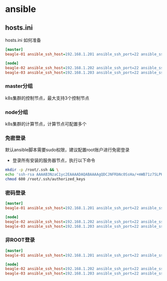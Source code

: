 # ansible

## hosts.ini

hosts.ini 如何准备

```ini
[master]
beagle-01 ansible_ssh_host=192.168.1.201 ansible_ssh_port=22 ansible_ssh_user=root

[node]
beagle-02 ansible_ssh_host=192.168.1.202 ansible_ssh_port=22 ansible_ssh_user=root
beagle-03 ansible_ssh_host=192.168.1.203 ansible_ssh_port=22 ansible_ssh_user=root
```

### master分组

k8s集群的控制节点，最大支持3个控制节点

### node分组

k8s集群的计算节点，计算节点可配置多个

### 免密登录

默认ansible脚本需要sudo权限，建议配置root账户进行免密登录

- 登录所有安装的服务器节点，执行以下命令

```bash
mkdir -p /root/.ssh && \
echo 'ssh-rsa AAAAB3NzaC1yc2EAAAADAQABAAAAgQDCJNFRbNc0SsHa/+mWB71z7SLPH9rQpwEqGbRo7q466a97h3bejNav9wc9AKmepHPfRw7DJfSmWO3lGBya0QkXMYXVvtfcWPvZZDlar5JK/ZsC8HGOpwVLdd1uUfyPu2qM0sjRNA/Ty8PDMkS5dSyZAJNlxUAILRpepkYoT8jhrw== ansible@docker' > /root/.ssh/authorized_keys && \
chmod 600 /root/.ssh/authorized_keys
```

### 密码登录

```ini
[master]
beagle-01 ansible_ssh_host=192.168.1.201 ansible_ssh_port=22 ansible_ssh_user=root ansible_ssh_pass=passwd

[node]
beagle-02 ansible_ssh_host=192.168.1.202 ansible_ssh_port=22 ansible_ssh_user=root ansible_ssh_pass=passwd
beagle-03 ansible_ssh_host=192.168.1.203 ansible_ssh_port=22 ansible_ssh_user=root ansible_ssh_pass=passwd
```

### 非ROOT登录

```ini
[master]
beagle-01 ansible_ssh_host=192.168.1.201 ansible_ssh_port=22 ansible_ssh_user=core ansible_ssh_pass=passwd ansible_sudo_pass=passwd ansible_become=true

[node]
beagle-02 ansible_ssh_host=192.168.1.202 ansible_ssh_port=22 ansible_ssh_user=core ansible_ssh_pass=passwd ansible_sudo_pass=passwd ansible_become=true
beagle-03 ansible_ssh_host=192.168.1.203 ansible_ssh_port=22 ansible_ssh_user=core ansible_ssh_pass=passwd ansible_sudo_pass=passwd ansible_become=true
```
